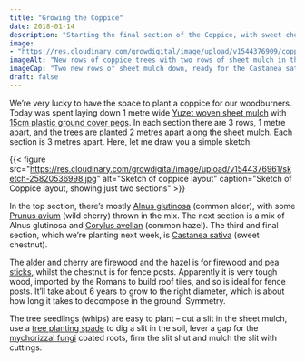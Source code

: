 ```yaml
---
title: "Growing the Coppice"
date: 2018-01-14
description: "Starting the final section of the Coppice, with sweet chestnut to be planted soon"
image: 
- "https://res.cloudinary.com/growdigital/image/upload/v1544376909/coppice-39653194582.jpg"
imageAlt: "New rows of coppice trees with two rows of sheet mulch in the foreground"
imageCap: "Two new rows of sheet mulch down, ready for the Castanea sativa (sweet chestnut) coppice"
draft: false
---
```


We’re very lucky to have the space to plant a coppice for our woodburners. Today was spent laying down 1 metre wide [Yuzet woven sheet mulch](https://www.ebay.co.uk/itm/Yuzet-100g-1m-wide-weed-control-fabric-ground-cover-membrane-landscape-Driveway/112634340431) with [15cm plastic ground cover pegs](https://www.ebay.co.uk/itm/20-to-600-6-INCH-PLASTIC-GROUND-COVER-PEGS-FOR-FLEECE-PONDs-WEED-CONTROL/202163308968?hash=item2f11df49a8:m:mYhxW87TsxvlkIrcc5iEAaA). In each section there are 3 rows, 1 metre apart, and the trees are planted 2 metres apart along the sheet mulch. Each section is 3 metres apart. Here, let me draw you a simple sketch:

{{< figure src="https://res.cloudinary.com/growdigital/image/upload/v1544376961/sketch-25820536998.jpg" alt="Sketch of coppice layout" caption="Sketch of Coppice layout, showing just two sections" >}}

In the top section, there’s mostly [Alnus glutinosa](http://www.pfaf.org/user/Plant.aspx?LatinName=Alnus+glutinosa) (common alder), with some [Prunus avium](http://www.pfaf.org/USER/Plant.aspx?LatinName=Prunus+avium) (wild cherry) thrown in the mix. The next section is a mix of Alnus glutinosa and [Corylus avellan](http://pfaf.org/user/plant.aspx?LatinName=Corylus+avellana) (common hazel). The third and final section, which we’re planting next week, is [Castanea sativa](http://www.pfaf.org/user/plant.aspx?LatinName=Castanea+sativa) (sweet chestnut).

The alder and cherry are firewood and the hazel is for firewood and [pea sticks](https://www.merriam-webster.com/dictionary/pea-stick), whilst the chestnut is for fence posts. Apparently it is very tough wood, imported by the Romans to build roof tiles, and so is ideal for fence posts. It’ll take about 6 years to grow to the right diameter, which is about how long it takes to decompose in the ground. Symmetry.

The tree seedlings (whips) are easy to plant – cut a slit in the sheet mulch, use a [tree planting spade](https://www.amazon.co.uk/gp/product/B000KKQW48/) to dig a slit in the soil, lever a gap for the [mychorizzal fungi](http://chaosfungorum.co.uk/?product_cat=forest-garden-mix) coated roots, firm the slit shut and mulch the slit with cuttings.
